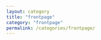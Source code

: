 ```yaml
---
layout: category
title: "frontpage"
category: "frontpage"
permalink: /categories/frontpage/
---
```

